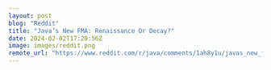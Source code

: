 ```yaml
---
layout: post
blog: "Reddit"
title: "Java’s New FMA: Renaissance Or Decay?"
date: 2024-02-02T17:20:56Z
image: images/reddit.png
remote_url: "https://www.reddit.com/r/java/comments/1ah8y1u/javas_new_fma_renaissance_or_decay/"
---
```

